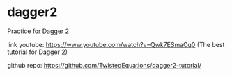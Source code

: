 # dagger2
Practice for Dagger 2 


link youtube: https://www.youtube.com/watch?v=Qwk7ESmaCq0 (The best tutorial for Dagger 2)


github repo: https://github.com/TwistedEquations/dagger2-tutorial/

